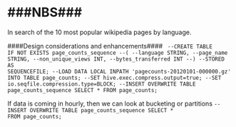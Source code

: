 ###NBS###
===
In search of the 10 most popular wikipedia pages by language.

####Design considerations and enhancements####
<code>
--CREATE TABLE IF NOT EXISTS page_counts_sequence
--(
--language STRING,
--page_name STRING,
--non_unique_views INT,
--bytes_transferred INT
--)
--STORED AS SEQUENCEFILE;
--LOAD DATA LOCAL INPATH 'pagecounts-20120101-000000.gz' INTO TABLE page_counts;
--SET hive.exec.compress.output=true;
--SET io.seqfile.compression.type=BLOCK;
--INSERT OVERWRITE TABLE page_counts_sequence SELECT * FROM page_counts;
</code>

If data is coming in hourly, then we can look at bucketing or partitions
<code>--INSERT OVERWRITE TABLE page_counts_sequence SELECT * FROM page_counts;</code>
